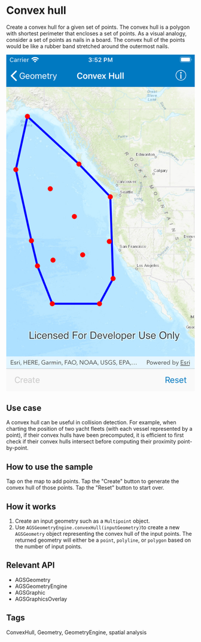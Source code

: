 <!-- will need to take a look at the following parts
	1. API names,
	2. how it works terms
	3. implementaion details
-->

# Convex hull

Create a convex hull for a given set of points. The convex hull is a polygon with shortest perimeter that encloses a set of points. As a visual analogy, consider a set of points as nails in a board. The convex hull of the points would be like a rubber band stretched around the outermost nails.

![Create a convex hull](image1.png)

## Use case

A convex hull can be useful in collision detection. For example, when charting the position of two yacht fleets (with each vessel represented by a point), if their convex hulls have been precomputed, it is efficient to first check if their convex hulls intersect before computing their proximity point-by-point.

## How to use the sample

Tap on the map to add points. Tap the "Create" button to generate the convex hull of those points. Tap the "Reset" button to start over.

## How it works

1. Create an input geometry such as a `Multipoint` object.
2. Use `AGSGeometryEngine.convexHull(inputGeometry)`to create a new `AGSGeometry` object representing the convex hull of the input points. The returned geometry will either be a `point`, `polyline`, or `polygon` based on the number of input points.

## Relevant API

* AGSGeometry
* AGSGeometryEngine
* AGSGraphic
* AGSGraphicsOverlay

## Tags

ConvexHull, Geometry, GeometryEngine, spatial analysis
